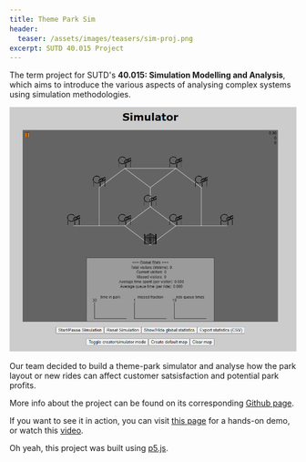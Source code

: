 ```yaml
---
title: Theme Park Sim
header:
  teaser: /assets/images/teasers/sim-proj.png
excerpt: SUTD 40.015 Project
---
```


The term project for SUTD's **40.015: Simulation Modelling and Analysis**, which aims to introduce the various aspects of analysing complex systems using simulation methodologies.

![project image](/assets/images/sim-proj.png)

Our team decided to build a theme-park simulator and analyse how the park layout or new rides can affect customer satsisfaction and potential park profits.

More info about the project can be found on its corresponding [Github page](https://github.com/Mickey1356/sim_project).

If you want to see it in action, you can visit [this page](https://mickey1356.github.io/sim_project) for a hands-on demo, or watch this [video](https://www.youtube.com/watch?v=8OWnYG8p9ls).

Oh yeah, this project was built using [p5.js](https://p5js.org/).

